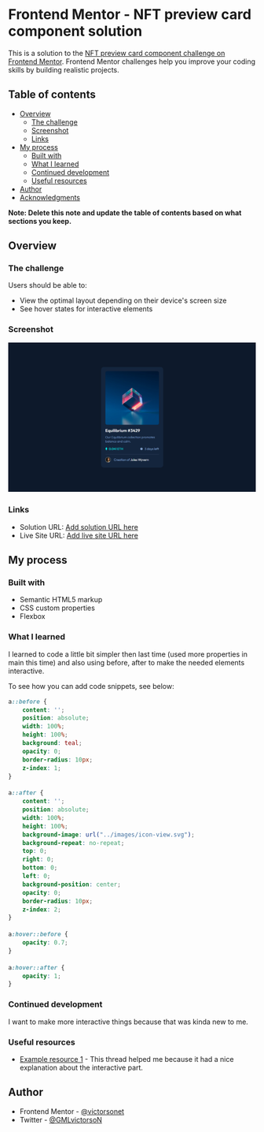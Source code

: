 # Frontend Mentor - NFT preview card component solution

This is a solution to the [NFT preview card component challenge on Frontend Mentor](https://www.frontendmentor.io/challenges/nft-preview-card-component-SbdUL_w0U). Frontend Mentor challenges help you improve your coding skills by building realistic projects. 

## Table of contents

- [Overview](#overview)
  - [The challenge](#the-challenge)
  - [Screenshot](#screenshot)
  - [Links](#links)
- [My process](#my-process)
  - [Built with](#built-with)
  - [What I learned](#what-i-learned)
  - [Continued development](#continued-development)
  - [Useful resources](#useful-resources)
- [Author](#author)
- [Acknowledgments](#acknowledgments)

**Note: Delete this note and update the table of contents based on what sections you keep.**

## Overview

### The challenge

Users should be able to:

- View the optimal layout depending on their device's screen size
- See hover states for interactive elements

### Screenshot

![](./images/screenshot.png)

### Links

- Solution URL: [Add solution URL here](https://github.com/victorsonet/victorsonet.github.io)
- Live Site URL: [Add live site URL here](https://victorsonet.github.io/)

## My process

### Built with

- Semantic HTML5 markup
- CSS custom properties
- Flexbox

### What I learned

I learned to code a little bit simpler then last time (used more properties in main this time) and also using before, after to make the needed elements interactive.

To see how you can add code snippets, see below:

```css
a::before {
    content: '';
    position: absolute;
    width: 100%;
    height: 100%;
    background: teal;
    opacity: 0;
    border-radius: 10px;
    z-index: 1;
} 

a::after {
    content: '';
    position: absolute;
    width: 100%;
    height: 100%;
    background-image: url("../images/icon-view.svg");
    background-repeat: no-repeat;
    top: 0;
    right: 0;
    bottom: 0;
    left: 0;
    background-position: center;
    opacity: 0;
    border-radius: 10px;
    z-index: 2;
}

a:hover::before {
    opacity: 0.7;
}

a:hover::after {
    opacity: 1;
}
```

### Continued development

I want to make more interactive things because that was kinda new to me.

### Useful resources

- [Example resource 1](https://app.slack.com/client/TCYEB44S2/CCYHFT85B/thread/CCYHFT85B-1648963844.709299) - This thread helped me because it had a nice explanation about the interactive part.

## Author

- Frontend Mentor - [@victorsonet](https://www.frontendmentor.io/profile/victorsonet)
- Twitter - [@GMLvictorsoN](https://twitter.com/GMLvictorsoN)

